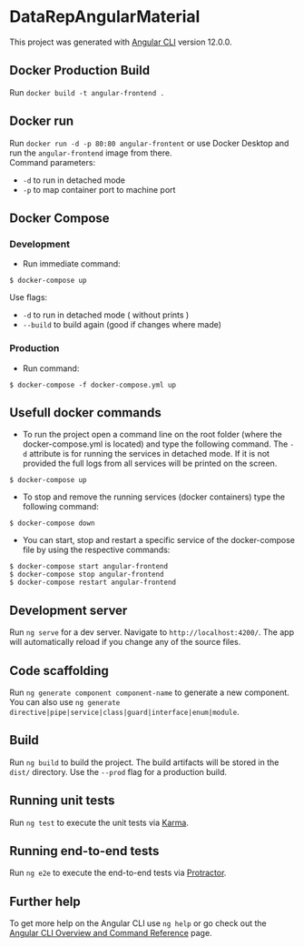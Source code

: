 # DataRepAngularMaterial

This project was generated with [Angular CLI](https://github.com/angular/angular-cli) version 12.0.0.

## Docker Production Build

Run `docker build -t angular-frontend .` <br/>

## Docker run

Run `docker run -d -p 80:80 angular-frontent` or use Docker Desktop and run the `angular-frontend` image from there.
<br/>
Command parameters:

- `-d` to run in detached mode
- `-p` to map container port to machine port

## Docker Compose 

### Development
- Run immediate command:
```
$ docker-compose up
```
Use flags: <br/>
- `-d` to run in detached mode ( without prints )
- `--build` to build again (good if changes where made)

### Production
- Run command:
```
$ docker-compose -f docker-compose.yml up
```

## Usefull docker commands
- To run the project open a command line on the root folder (where the docker-compose.yml is located) and type the following command. The `-d` attribute is for running the services in detached mode. If it is not provided the full logs from all services will be printed on the screen.
```
$ docker-compose up
```

- To stop and remove the running services (docker containers) type the following command:
```
$ docker-compose down
```

- You can start, stop and restart a specific service of the docker-compose file by using the respective commands:
```
$ docker-compose start angular-frontend
$ docker-compose stop angular-frontend
$ docker-compose restart angular-frontend
```


## Development server

Run `ng serve` for a dev server. Navigate to `http://localhost:4200/`. The app will automatically reload if you change any of the source files.

## Code scaffolding

Run `ng generate component component-name` to generate a new component. You can also use `ng generate directive|pipe|service|class|guard|interface|enum|module`.

## Build

Run `ng build` to build the project. The build artifacts will be stored in the `dist/` directory. Use the `--prod` flag for a production build.

## Running unit tests

Run `ng test` to execute the unit tests via [Karma](https://karma-runner.github.io).

## Running end-to-end tests

Run `ng e2e` to execute the end-to-end tests via [Protractor](http://www.protractortest.org/).

## Further help

To get more help on the Angular CLI use `ng help` or go check out the [Angular CLI Overview and Command Reference](https://angular.io/cli) page.
